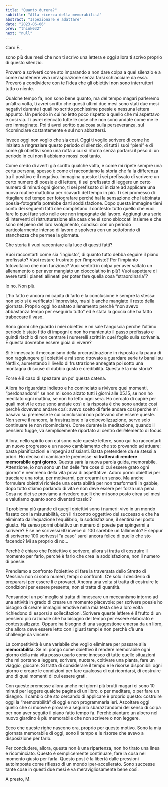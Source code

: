 ```yaml
---
title: "Quanto durera?"
subtitle: "Alla ricerca della memorabilità"
abstract: "Ispezionare e adattare"
date: "2023-06-06"
prev: "think032"
next: "null"
---
```


Caro E.,

sono più due mesi che non ti scrivo una lettera e oggi allora ti scrivo proprio di questo silenzio.

Proverò a scriverti come sto imparando a non dare colpa a quel silenzio e a come mantenere viva un’aspirazione senza farsi schiacciare da essa. Proverò a condividere con te l’idea che gli obiettivi non sono interruttori tutto o niente.

Qualche tempo fa, non sono bene quanto, ma del tempo magari parleremo un’altra volta, ti avrei scritto che questi ultimi due mesi sono stati due mesi negativi durante i quali ho scritto pochissime poesie e nessuna lettera appunto. Un periodo in cui ho letto poco rispetto a quello che mi aspettavo e così via. Ti avrei elencato tutte le cose che non sono andate come me le ero immaginate. Poi ti avrei scritto qualcosa sulla perseveranza, sul ricominciare costantemente e sul non abbattersi.

Invece oggi non voglio che sia così. Oggi ti voglio scrivere di come ho iniziato a ringraziare questo periodo di silenzio, di tutti i suoi “pieni” e di come gli obiettivi sono una rotta a cui si ritorna senza portarsi il peso di un periodo in cui non li abbiamo mossi così tanto.

Come credo di averti già scritto qualche volta, e come mi ripete sempre una certa persona, spesso è come ci raccontiamo la storia che fa la differenza tra il positivo e il negativo. Immagina questo: ti sei prefissato di scrivere un certo numero di poesie e di lettere, ti sei prefissato di leggere un certo numero di minuti ogni giorno, ti sei prefissato di iniziare ad applicare una nuova routine mattutina per ricavarti del tempo in più. Ti sei promesso di ritagliare del tempo per fotografare perché hai la sensazione che l’abbinata poesia-fotografia potrebbe darti soddisfazione. Dopo questa immagine tieni conto dei seguenti fatti che completano il contesto: tutto quello che vuoi fare lo puoi fare solo nelle ore non impegnate dal lavoro. Aggiungi una serie di interventi di ristrutturazione alla casa che si sono sbloccati insieme e che sono nel pieno del loro svolgimento, condisci con un periodo particolarmente intenso di lavoro e spolvera con un sottofondo di stanchezza che permea la giornata.

Che storia ti vuoi raccontare alla luce di questi fatti?

Vuoi raccontarti come sia “ingiusto”, di quanto tutto debba seguire il piano prefissato? Vuoi restare frustrato per l’imprevisto? Per l’impianto fotovoltaico che non funziona? Vuoi sentirti in colpa per aver saltato un allenamento o per aver mangiato un cioccolatino in più? Vuoi aspettare di avere tutti i pianeti allineati per poter fare quella cosa “straordinaria”?

Io no. Non più.

L’ho fatto e ancora mi capita di farlo e la conclusione è sempre la stessa: non solo si è verificato l’imprevisto, ma si è anche mangiato il resto della giornata. Proprio oggi ho saltato allenamento perchè “non avevo abbastanza tempo per eseguirlo tutto” ed è stata la goccia che ha fatto traboccare il vaso. 

Sono giorni che guardo i miei obiettivi e mi sale l’angoscia perchè l’ultimo periodo è stato fitto di impegni e non ho mantenuto il passo prefissato e quindi rischio di non centrare i numerelli scritti in quel foglio sulla scrivania. E questa dovrebbe essere gioia di vivere?

Si è innescato il meccanismo della procrastinazione in risposta alla paura di non raggiungere gli obiettivi e mi sono ritrovato a guardare serie tv banali su Netflix, aumentando il livello di frustrazione annegata poi sotto una montagna di scuse di dubbio gusto e credibilità. Questa è la mia storia?

Forse è il caso di spezzare un po’ questa catena.

Allora ho riguardato indietro e ho cominciato a rivivere quei momenti, “perdonandomi” se non mi sono alzato tutti i giorni alle 05.15, se non ho meditato ogni mattina, se non ho letto ogni sera. Ho cercato di capire per quali motivi le cose sono andate così e la risposta è che sono andate così perchè dovevano andare così: avevo scelto di farle andare così perchè mi basavo su premesse le cui conclusioni non potevano che essere queste. Non serve il rancore, la frustrazione o la colpevolizzazione, serve solo continuare (e non ricominciare). Come durante la meditazione, quando il pensiero fugge, va semplicemente riportato al centro dell’elemento di focus.

Allora, nello spirito con cui sono nate queste lettere, sono qui ha raccontarti un nuovo progresso e un nuovo cambiamento che sto provando ad attuare: basta pianificazioni e impegni asfissianti. Basta pretendere da se stessi a priori. Ho deciso di cambiare le premesse: **si tratterà di rendere memorabile ogni giorno**. Questa sarà la nuova parola guida, memorabile. Attenzione, io non sono un fan delle “tre cose di cui essere grato ogni giorno” e nemmeno della vita priva di aspettative. Adoro pormi obiettivi per tracciare una rotta, per motivarmi, per crearmi un senso. Ma anche formulare obiettivi richiede una certa abilità per non trasformarli in gabbie, dopo tutto stiamo parlando di vita e non deve essere per forza una pena. Cosa ne dici se proviamo a rivedere quelli che mi sono posto circa sei mesi e valutiamo quanto sono diventati tossici?

Il problema più grande di quegli obiettivi sono i numeri: vivo in un mondo fissato con la misurabilità, con il riscontro oggettivo del successo e che ha eliminato dall’equazione l’equilibrio, la soddisfazione, il sentirsi nel posto giusto. Ha senso pormi obiettivo un numero di poesie per spingermi a scrivere? E se ne scrivessi 60 invece di 100 sarebbe un fallimento? E seppur di scriverne 100 scrivessi “a caso” sarei ancora felice di quello che sto facendo? Mi sa proprio di no…

Perchè è chiaro che l’obiettivo è scrivere, allora si tratta di costruire il momento per farlo, perchè è farlo che crea la soddisfazione, non il numero di poesie.

Prendiamo a confronto l’obiettivo di fare la traversata dello Stretto di Messina: non ci sono numeri, tempi o confronti. C’è solo il desiderio di prepararsi per essere lì e provarci. Ancora una volta si tratta di costruire le condizioni per essere presente, non si tratta di quantità.

Pensandoci un po’ meglio si tratta di innescare un meccanismo intorno ad una attività in grado di creare un momento piacevole: per scrivere poesie ho bisogno di creare immagini emotive nella mia testa che a loro volta richiedono di esporsi a sollecitazioni. Scrivere queste lettere è il frutto di un pensiero più razionale che ha bisogno del tempo per essere elaborato e contestualizzato. Oppure ha bisogno di una suggestione emersa da un libro, che allora deve essere letto con i giusti tempi e non perchè c’è una challenge da vincere.

La competitività è una variabile che voglio eliminare per passare alla **memorabilità**. Se mi pongo come obiettivo il rendere memorabile ogni giorno della mia vita posso usarlo come innesco di tutte quelle situazioni che mi portano a leggere, scrivere, nuotare, coltivare una pianta, fare un viaggio, giocare. Si tratta di considerare il tempo e le risorse disponibili ogni giorno e creare le condizioni per fare qualcosa di cui ricordarsi, di costruire uno di quei momenti di cui essere grati.

Con queste premesse allora anche nei giorni più brutti magari ci sono 10 minuti per leggere qualche pagina di un libro, o per meditare, o per fare un disegno. Il cambio che sto cercando di applicare è proprio questo: costruire oggi la “memorabilità” di oggi e non programmarla ieri. Ascoltare oggi quello che ci muove e provare a seguirlo sbarazzandomi del senso di colpa per non aver seguito il piano fatto tempo fa. Perchè piantare un albero nel nuovo giardino è più memorabile che non scrivere o non leggere.

Ecco che queste righe nascono ora, proprio per questo motivo. Sono la mia giornata memorabile di oggi, sono il tempo e le risorse che avevo a disposizione per farlo.

Per concludere, allora, questa non è una ripartenza, non ho tirato una linea e ricominciato. Questo è semplicemente continuare, fare la cosa nel momento giusto per farla. Questo post è la libertà dalle pressioni autoimposte come riflesso di un mondo iper-accellerato. Sono successe tante cose in questi due mesi e va meravigliosamente bene così.

A presto,
M.